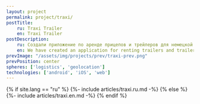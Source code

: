 ```yaml
---
layout: project
permalink: project/traxi/
postTitle: 
    ru: Traxi Trailer
    en: Traxi Trailer
postDescription: 
    ru: Создали приложение по аренде прицепов и трейлеров для немецкой компании. Приложение помогает людям сэкономить на перевозке крупногабаритных вещей
    en: We have created an application for renting trailers and trailers for a German company. The app helps people save money on the transportation of bulky items
prevImage: "/assets/img/projects/prev/traxi-prev.png"
prevPosition: center
spheres: ['logistics', 'geolocation']
technologies: ['android', 'iOS', 'web']
---
```


{% if site.lang == "ru" %}
{%- include articles/traxi.ru.md -%}
{% else %}
{%- include articles/traxi.en.md -%}
{% endif %}